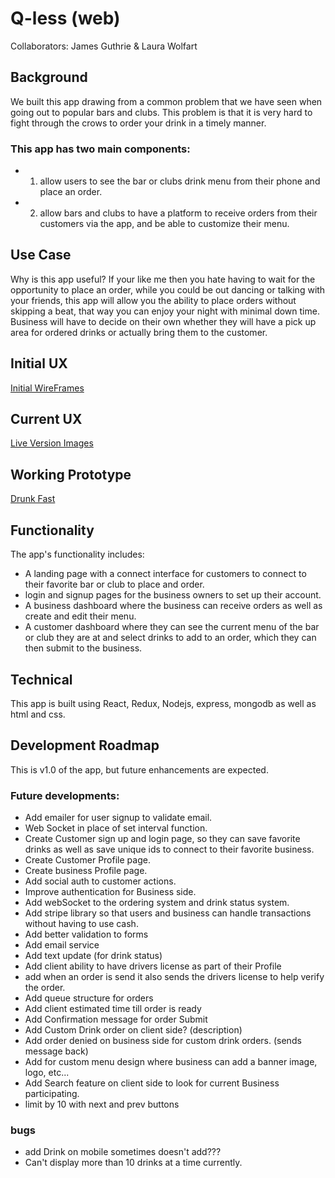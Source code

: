 # Q-less (web)

Collaborators: James Guthrie & Laura Wolfart

## Background

We built this app drawing from a common problem that we have seen when going out to popular bars and clubs. This problem is that it is very hard to fight through the crows to order your drink in a timely manner.

### This app has two main components:

* 1. allow users to see the bar or clubs drink menu from their phone and place an order.
* 2. allow bars and clubs to have a platform to receive orders from their customers via the app, and be able to customize their menu.

## Use Case

Why is this app useful? If your like me then you hate having to wait for the opportunity to place an order, while you could be out dancing or talking with your friends, this app will allow you the ability to place orders without skipping a beat, that way you can enjoy your night with minimal down time. Business will have to decide on their own whether they will have a pick up area for ordered drinks or actually bring them to the customer.

## Initial UX

[Initial WireFrames](https://github.com/TheGuth/bar_service_app/tree/master/readme_images/wireframes)

## Current UX

[Live Version Images](https://github.com/TheGuth/bar_service_app/tree/master/readme_images/Live_version)

## Working Prototype
[Drunk Fast](https://vast-earth-24706.herokuapp.com/)

## Functionality
The app's functionality includes:

* A landing page with a connect interface for customers to connect to their favorite bar or club to place and order.
* login and signup pages for the business owners to set up their account.
* A business dashboard where the business can receive orders as well as create and edit their menu.
* A customer dashboard where they can see the current menu of the bar or club they are at and select drinks to add to an order, which they can then submit to the business.

## Technical

This app is built using React, Redux, Nodejs, express, mongodb as well as html and css.

## Development Roadmap

This is v1.0 of the app, but future enhancements are expected.

### Future developments:

* Add emailer for user signup to validate email.
* Web Socket in place of set interval function.
* Create Customer sign up and login page, so they can save favorite drinks as well as save unique ids to connect to their favorite business.
* Create Customer Profile page.
* Create business Profile page.
* Add social auth to customer actions.
* Improve authentication for Business side.
* Add webSocket to the ordering system and drink status system.
* Add stripe library so that users and business can handle transactions without having to use cash.
* Add better validation to forms
* Add email service
* Add text update (for drink status)
* Add client ability to have drivers license as part of their Profile
* add when an order is send it also sends the drivers license to help verify the order.
* Add queue structure for orders
* Add client estimated time till order is ready
* Add Confirmation message for order Submit
* Add Custom Drink order on client side? (description)
* Add order denied on business side for custom drink orders. (sends message back)
* Add for custom menu design where business can add a banner image, logo, etc...
* Add Search feature on client side to look for current Business participating.
* limit by 10 with next and prev buttons


### bugs

* add Drink on mobile sometimes doesn't add???
* Can't display more than 10 drinks at a time currently.

